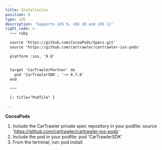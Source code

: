 ```yaml
---
title: Installation
position: 0
type: iOS
description: 'Supports iOS 9, iOS 10 and iOS 11'
right_code: >-
  ~~~ ruby

  source 'https://github.com/CocoaPods/Specs.git'
  source 'https://github.com/cartrawler/cartrawler-ios-pods'

  platform :ios, '9.0'


  target 'CarTrawlerPartner' do
    pod 'CarTrawlerSDK', '~> 8.7.0'
  end

  ~~~

  {: title="Podfile" }

---
```



**CocoaPods**

1. Include the CarTrawler private spec repository in your podfile: source 'https://github.com/cartrawler/cartrawler-ios-pods'
2. Include the pod in your podfile: pod 'CarTrawlerSDK'
3. From the terminal, run: pod install.
